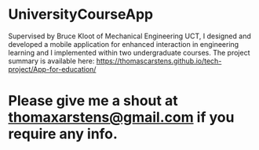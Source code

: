 # UniversityCourseApp
Supervised by Bruce Kloot of Mechanical Engineering UCT, I designed and developed a mobile application for enhanced interaction in engineering learning and I implemented within two undergraduate courses. The project summary is available here: https://thomascarstens.github.io/tech-project/App-for-education/

# Please give me a shout at thomaxarstens@gmail.com if you require any info.
